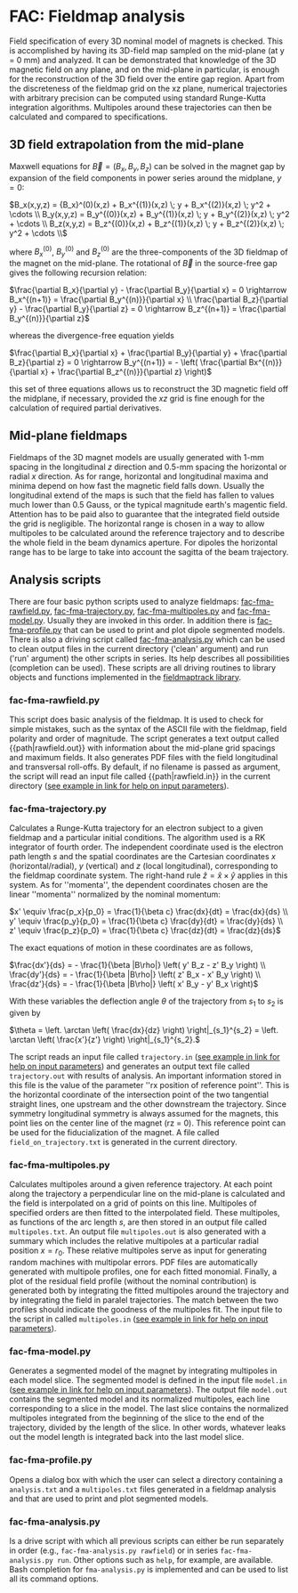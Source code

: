 # FAC: Fieldmap analysis

Field specification of every 3D nominal model of magnets is checked. This is accomplished by having its 3D-field map sampled on the mid-plane (at y = 0 mm) and analyzed. It can be demonstrated that knowledge of the 3D magnetic field on any plane, and on the mid-plane in particular, is enough for the reconstruction of the 3D field over the entire gap region. Apart from the discreteness of the fieldmap grid on the xz plane, numerical trajectories with arbitrary precision can be computed using standard Runge-Kutta integration algorithms. Multipoles around these trajectories can then be calculated and compared to specifications.

## 3D field extrapolation from the mid-plane

Maxwell equations for $\vec{B} = (B_x,B_y,B_z)$ can be solved in the magnet gap by expansion of the field components in power series around the midplane, $y = 0$:

$B_x(x,y,z) = {B_x}^(0)(x,z) + B_x^{(1)}(x,z) \; y + B_x^{(2)}(x,z) \; y^2 + \cdots \\
B_y(x,y,z) = B_y^{(0)}(x,z) + B_y^{(1)}(x,z) \; y + B_y^{(2)}(x,z) \; y^2 + \cdots \\
B_z(x,y,z) = B_z^{(0)}(x,z) + B_z^{(1)}(x,z) \; y + B_z^{(2)}(x,z) \; y^2 + \cdots \\$

where $B_x^{(0)}$, $B_y^{(0)}$ and $B_z^{(0)}$ are the three-components of the 3D fieldmap of the magnet on the mid-plane. The rotational of $\vec{B}$ in the source-free gap gives the following recursion relation:

$\frac{\partial B_x}{\partial y} - \frac{\partial B_y}{\partial x} = 0 \rightarrow B_x^{(n+1)} = \frac{\partial B_y^{(n)}}{\partial x} \\
\frac{\partial B_z}{\partial y} - \frac{\partial B_y}{\partial z} = 0 \rightarrow B_z^{(n+1)} = \frac{\partial B_y^{(n)}}{\partial z}$

whereas the divergence-free equation yields

$\frac{\partial B_x}{\partial x} + \frac{\partial B_y}{\partial y} + \frac{\partial B_z}{\partial z} = 0  \rightarrow B_y^{(n+1)} = - \left( \frac{\partial Bx^{(n)}}{\partial x} + \frac{\partial B_z^{(n)}}{\partial z} \right)$

this set of three equations allows us to reconstruct the 3D magnetic field off the midplane, if necessary, provided the $xz$ grid is fine enough for the calculation of required partial derivatives.

##  Mid-plane fieldmaps 

Fieldmaps of the 3D magnet models are usually generated with 1-mm spacing in the longitudinal $z$ direction and 0.5-mm spacing the horizontal or radial $x$ direction. As for range, horizontal and longitudinal maxima and minima depend on how fast the magnetic field falls down. Usually the longitudinal extend of the maps is such that the field has fallen to values much lower than 0.5 Gauss, or the typical magnitude earth's magentic field. Attention has to be paid also to guarantee that the integrated field outside the grid is negligible. The horizontal range is chosen in a way to allow multipoles to be calculated around the reference trajectory and to describe the whole field in the beam dynamics aperture. For dipoles the horizontal range has to be large to take into account the sagitta of the beam trajectory.

##  Analysis scripts 

There are four basic python scripts used to analyze fieldmaps: [fac-fma-rawfield.py](https://github.com/lnls-fac/code/blob/master/scripts/fieldmap_analysis/fac-fma-rawfield.py), [fac-fma-trajectory.py](https://github.com/lnls-fac/code/blob/master/scripts/fieldmap_analysis/fac-fma-trajectory.py), [fac-fma-multipoles.py](https://github.com/lnls-fac/code/blob/master/scripts/fieldmap_analysis/fac-fma-multipoles.py) and [fac-fma-model.py](https://github.com/lnls-fac/code/blob/master/scripts/fieldmap_analysis/fac-fma-model.py). Usually they are invoked in this order. In addition there is [fac-fma-profile.py](https://github.com/lnls-fac/code/blob/master/scripts/fieldmap_analysis/fac-fma-profile.py) that can be used to print and plot dipole segmented models. There is also a driving script called [fac-fma-analysis.py](https://github.com/lnls-fac/code/blob/master/scripts/fieldmap_analysis/fac-fma-analysis.py) which can be used to clean output files in the current directory ('clean' argument) and run ('run' argument) the other scripts in series. Its help describes all possibilities (completion can be used). These scripts are all driving routines to library objects and functions implemented in the [fieldmaptrack library](https://github.com/lnls-fac/code/tree/master/fieldmaptrack).

### fac-fma-rawfield.py

This script does basic analysis of the fieldmap. It is used to check for simple mistakes, such as the syntax of the ASCII file with the fieldmap, field polarity and order of magnitude. The script generates a text output called {{path|rawfield.out}} with information about the mid-plane grid spacings and maximum fields. It also generates PDF files with the field longitudinal and transversal roll-offs. By default, if no filename is passed as argument, the script will read an input file called {{path|rawfield.in}} in the current directory ([see example in link for help on input parameters](https://github.com/lnls-fac/code/blob/master/scripts/fieldmap_analysis/rawfield.in)).

### fac-fma-trajectory.py

Calculates a Runge-Kutta trajectory for an electron subject to a given fieldmap and a particular initial conditions. The algorithm used is a RK integrator of fourth order. The independent coordinate used is the electron path length $s$ and the spatial coordinates are the Cartesian coordinates $x$ (horizontal/radial), $y$ (vertical) and $z$ (local longitudinal), corresponding to the fieldmap coordinate system. The right-hand rule $\hat{z} = \hat{x} \times \hat{y}$ applies in this system. As for ''momenta'', the dependent coordinates chosen are the linear ''momenta'' normalized by the nominal momentum: 

$x' \equiv \frac{p_x}{p_0} = \frac{1}{\beta c} \frac{dx}{dt} = \frac{dx}{ds} \\
y' \equiv \frac{p_y}{p_0} = \frac{1}{\beta c} \frac{dy}{dt} = \frac{dy}{ds} \\
z' \equiv \frac{p_z}{p_0} = \frac{1}{\beta c} \frac{dz}{dt} = \frac{dz}{ds}$

The exact equations of motion in these coordinates are as follows,

$\frac{dx'}{ds} = - \frac{1}{\beta |B\rho|} \left( y' B_z - z' B_y \right) \\
\frac{dy'}{ds} = - \frac{1}{\beta |B\rho|} \left( z' B_x - x' B_y \right) \\
\frac{dz'}{ds} = - \frac{1}{\beta |B\rho|} \left( x' B_y - y' B_x \right)$

With these variables the deflection angle $\theta$ of the trajectory from $s_1$ to $s_2$ is given by

$\theta = \left. \arctan  \left( \frac{dx}{dz} \right) \right|_{s_1}^{s_2} = \left. \arctan  \left( \frac{x'}{z'} \right) \right|_{s_1}^{s_2}.$

The script reads an input file called `trajectory.in` ([see example in link for help on input parameters](https://github.com/lnls-fac/code/blob/master/scripts/fieldmap_analysis/trajectory.in)) and generates an output text file called `trajectory.out` with results of analysis. An important information stored in this file is the value of the parameter ''rx position of reference point''. This is the horizontal coordinate of the intersection point of the two tangential straight lines, one upstream and the other downstream the trajectory. Since symmetry longitudinal symmetry is always assumed for the magnets, this point lies on the center line of the magnet (rz = 0). This reference point can be used for the fiducialization of the magnet. A file called `field_on_trajectory.txt` is generated in the current directory.

### fac-fma-multipoles.py

Calculates multipoles around a given reference trajectory. At each point along the trajectory a perpendicular line on the mid-plane is calculated and the field is interpolated on a grid of points on this line. Multipoles of specified orders are then fitted to the interpolated field. These multipoles, as functions of the arc length $s$, are then stored in an output file called `multipoles.txt`. An output file `multipoles.out` is also generated with a summary which includes the relative multipoles at a particular radial position $x = r_0$. These relative multipoles serve as input for generating random machines with multipolar errors. PDF files are automatically generated with multipole profiles, one for each fitted monomial. Finally, a plot of the residual field profile (without the nominal contribution) is generated both by integrating the fitted multipoles around the trajectory and by integrating the field in paralel trajectories. The match between the two profiles should indicate the goodness of the multipoles fit. The input file to the script in called `multipoles.in` ([see example in link for help on input parameters](https://github.com/lnls-fac/code/blob/master/scripts/fieldmap_analysis/multipoles.in)).

### fac-fma-model.py

Generates a segmented model of the magnet by integrating multipoles in each model slice. The segmented model is defined in the input file `model.in` ([see example in link for help on input parameters](https://github.com/lnls-fac/code/blob/master/scripts/fieldmap_analysis/model.in)). The output file `model.out` contains the segmented model and its normalized multipoles, each line corresponding to a slice in the model. The last slice contains the normalized multipoles integrated from the beginning of the slice to the end of the trajectory, divided by the length of the slice. In other words, whatever leaks out the model length is integrated back into the last model slice.

### fac-fma-profile.py

Opens a dialog box with which the user can select a directory containing a `analysis.txt` and a `multipoles.txt` files generated in a fieldmap analysis and that are used to print and plot segmented models.

### fac-fma-analysis.py

Is a drive script with which all previous scripts can either be run separately in order (e.g., `fac-fma-analysis.py rawfield`) or in series `fac-fma-analysis.py run`. Other options such as `help`, for example, are available. Bash completion for `fma-analysis.py` is implemented and can be used to list all its command options.